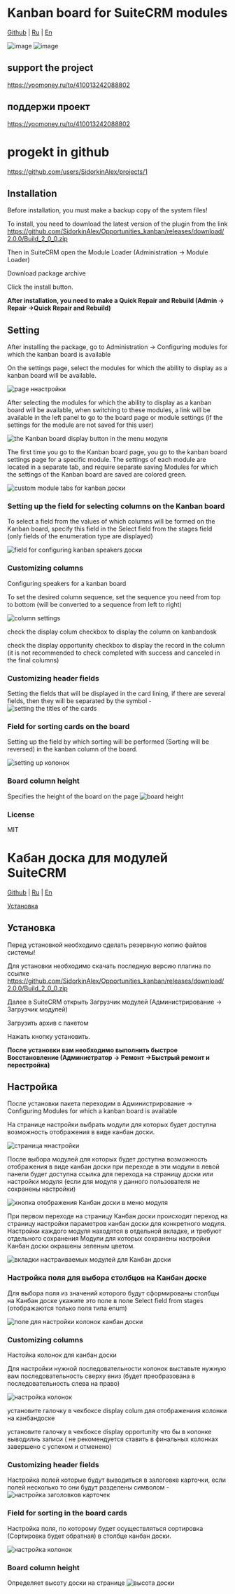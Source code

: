 # Kanban board for SuiteCRM modules

[Github](https://github.com/SidorkinAlex/Opportunities_kanban) |
[Ru](#Кабан-доска-для-модулей-SuiteCRM) |
[En](#Kanban-board-for-SuiteCRM-modules)

![image](https://raw.githubusercontent.com/SidorkinAlex/Opportunities_kanban/master/release_description_src/preview1.png)
![image](https://raw.githubusercontent.com/SidorkinAlex/Opportunities_kanban/master/release_description_src/preview2.png)

## support the project
https://yoomoney.ru/to/410013242088802

## поддержи проект
https://yoomoney.ru/to/410013242088802



# progekt in github

https://github.com/users/SidorkinAlex/projects/1

## Installation

Before installation, you must make a backup copy of the system files!

To install, you need to download the latest version of the plugin from the link https://github.com/SidorkinAlex/Opportunities_kanban/releases/download/2.0.0/Build_2_0_0.zip

Then in SuiteCRM open the Module Loader (Administration -> Module Loader)

Download package archive

Click the install button.

**After installation, you need to make a Quick Repair and Rebuild (Admin -> Repair ->Quick Repair and Rebuild)**

## Setting

After installing the package, go to Administration -> Configuring modules for which the kanban board is available

On the settings page, select the modules for which the ability to display as a kanban board will be available.

![page ннастройки](https://raw.githubusercontent.com/SidorkinAlex/Opportunities_kanban/master/release_description_src/admin_settings_ru.png)

After selecting the modules for which the ability to display as a kanban board will be available, when switching to these modules, a link will be available in the left panel to go to the board page or module settings (if the settings for the module are not saved for this user)

![the Kanban board display button in the menu модуля](https://raw.githubusercontent.com/SidorkinAlex/Opportunities_kanban/master/release_description_src/module_menu_button.png)

The first time you go to the Kanban board page, you go to the kanban board settings page for a specific module.
The settings of each module are located in a separate tab, and require separate saving Modules for which the settings of the Kanban board are saved are colored green.

![custom module tabs for kanban доски](https://raw.githubusercontent.com/SidorkinAlex/Opportunities_kanban/master/release_description_src/tab_modules_in_kanban_board_settings_page.png)

### Setting up the field for selecting columns on the Kanban board

To select a field from the values of which columns will be formed on the Kanban board, specify this field in the Select field from the stages field (only fields of the enumeration type are displayed)

![field for configuring kanban speakers доски](https://raw.githubusercontent.com/SidorkinAlex/Opportunities_kanban/master/release_description_src/settings_stages_field.png)

### Customizing columns
Configuring speakers for a kanban board

To set the desired column sequence, set the sequence you need from top to bottom (will be converted to a sequence from left to right)

![column settings](https://raw.githubusercontent.com/SidorkinAlex/Opportunities_kanban/master/release_description_src/settings-colum.png)

check the display colum checkbox to display the column on kanbandosk

check the display opportunity checkbox to display the record in the column (it is not recommended to check completed with success and canceled in the final columns)


### Customizing header fields
Setting the fields that will be displayed in the card lining, if there are several fields, then they will be separated by the symbol -
![setting the titles of the cards](https://raw.githubusercontent.com/SidorkinAlex/Opportunities_kanban/master/release_description_src/header_card_settings.png)

### Field for sorting cards on the board

Setting up the field by which sorting will be performed (Sorting will be reversed) in the kanban column of the board.

![setting up колонок](https://raw.githubusercontent.com/SidorkinAlex/Opportunities_kanban/master/release_description_src/field_sort_settings.png)



### Board column height

Specifies the height of the board on the page
![board height](http://web-seedteam.ru/wp-content/uploads/2020/12/screenshot-0.0.0.0-2020.12.04-18_06_18.png)

### License
MIT


# Кабан доска для модулей SuiteCRM
[Github](https://github.com/SidorkinAlex/Opportunities_kanban) |
[Ru](#Кабан-доска-для-модулей-SuiteCRM) |
[En](#Kanban-board-for-SuiteCRM-modules)

[Установка](#Установка)

## Установка

Перед установкой необходимо сделать резервную копию файлов системы!

Для установки необходимо скачать последную версию плагина по ссылке https://github.com/SidorkinAlex/Opportunities_kanban/releases/download/2.0.0/Build_2_0_0.zip

Далее в SuiteCRM открыть Загрузчик модулей (Администрирование -> Загрузчик модулей)

Загрузить архив с пакетом

Нажать кнопку установить.

**После установки вам необходимо выполнить быстрое Восстановление (Администратор -> Ремонт ->Быстрый ремонт и перестройка)**

## Настройка
После установки пакета переходим в Администрирование -> Configuring Modules for which a kanban board is available

На странице настройки выбрать модули для которых будет доступна возможность отображения в виде канбан доски.

![страница ннастройки](https://raw.githubusercontent.com/SidorkinAlex/Opportunities_kanban/master/release_description_src/admin_settings_ru.png)

После выбора модулей для которых будет доступна возможность отображения в виде канбан доски при переходе в эти модули в левой панели будет доступна ссылка для перехода на страницу доски или настройки модуля (если для модуля у данного пользователя не сохранены настройки)

![кнопка отображения Канбан доски в меню модуля](https://raw.githubusercontent.com/SidorkinAlex/Opportunities_kanban/master/release_description_src/module_menu_button.png)

При первом переходе на страницу Канбан доски происходит переход на страницу настройки параметров канбан доски для конкретного модуля.
Настройки каждого модуля находятся в отдельной вкладке, и требуют отдельного сохранения Модули для которых сохранены настройки Канбан доски окрашены зеленым цветом.

![вкладки настраиваемых модулей для Канбан доски](https://raw.githubusercontent.com/SidorkinAlex/Opportunities_kanban/master/release_description_src/tab_modules_in_kanban_board_settings_page.png)

### Настройка поля для выбора столбцов на Канбан доске

Для выбора поля из значений которого будут сформированы столбцы на Канбан доске укажите это поле в поле Select field from stages (отображаются только поля типа enum)

![поле для настройки колонок канбан доски](https://raw.githubusercontent.com/SidorkinAlex/Opportunities_kanban/master/release_description_src/settings_stages_field.png)


### Сustomizing columns
Настойка колонок для канбан доски


Для настройки нужной последовательности колонок выставьте нужную вам последовательность сверху вниз (будет преобразована в последовательность слева на право)

![настройка колонок](https://raw.githubusercontent.com/SidorkinAlex/Opportunities_kanban/master/release_description_src/settings-colum.png)

установите галочку в чекбоксе display colum для отображениия колонки на канбандоске

установите галочку в чекбоксе display opportunity что бы в колонке выводилиь записи ( не рекомендуется ставить в финальных колонках завершено с успехом и отменено)


### Сustomizing header fields
Настройка полей которые будут выводиться в залоговке карточки, если полей несколько то они будут разделены символом  -
![настройка заголовков карточек](https://raw.githubusercontent.com/SidorkinAlex/Opportunities_kanban/master/release_description_src/header_card_settings.png)


### Field for sorting in the board cards

Настройка поля, по которому будет осуществляться сортировка (Сортировка будет обратная) в столбце канбан доски.

![настройка колонок](https://raw.githubusercontent.com/SidorkinAlex/Opportunities_kanban/master/release_description_src/field_sort_settings.png)


### Board column height

Определяет высоту доски на странице
![высота доски](https://raw.githubusercontent.com/SidorkinAlex/Opportunities_kanban/master/release_description_src/settings_height_board.png)
